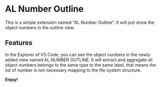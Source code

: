 # AL Number Outline

This is a simple extension named "AL Number Outline". It will just show the object numbers in the outline view.

## Features

In the Explorer of VS Code, you can see the object numbers in the newly added view named AL NUMBER OUTLINE.
It will extract and aggregate all object numbers belongs to the same type to the same label, that means the list of number is not necessary mapping to the file system structure.

**Enjoy!**
